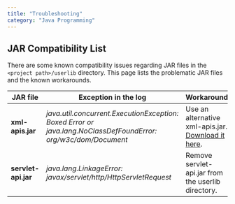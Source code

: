 ```yaml
---
title: "Troubleshooting"
category: "Java Programming"
---
```



## JAR Compatibility List

There are some known compatibility issues regarding JAR files in the `<project path>/userlib` directory. This page lists the problematic JAR files and the known workarounds.

| JAR file            | Exception in the log                                                                                           | Workaround                                                                              |
| ------------------- | -------------------------------------------------------------------------------------------------------------- | --------------------------------------------------------------------------------------- |
| **xml-apis.jar**    | _java.util.concurrent.ExecutionException: Boxed Error or java.lang.NoClassDefFoundError: org/w3c/dom/Document_ | Use an alternative xml-apis.jar. [Download it here](attachments/16714056/16844051.jar). |
| **servlet-api.jar** | _java.lang.LinkageError: javax/servlet/http/HttpServletRequest_                                                | Remove servlet-api.jar from the userlib directory.                                      |
